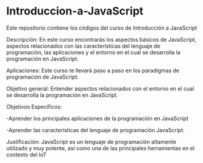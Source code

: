 # Introduccion-a-JavaScript
Este repositorio contiene los códigos del curso de Introducción a JavaScript

Descripción: 
En este curso encontrarás los aspectos básicos de JavaScript, aspectos relacionados con las características del lenguaje de programación, las aplicaciones  y el entorno en el cual se desarrolla la programación en JavaScript. 

Aplicaciones:
Este curso te llevará paso a paso en los paradigmas de programación de JavaScript.

Objetivo general:
Entender aspectos relacionados con el entorno en el cual se desarrolla la programación en JavaScript. 

Objetivos Específicos:

-Aprender los principales aplicaciones de la programación en JavaScript

-Aprender las características del lenguaje de programación JavaScript.


Justificación:
JavaScript es un lenguaje de programación altamente utilizado y muy potente, así como una de las principales herramientas en el contexto del IoT

